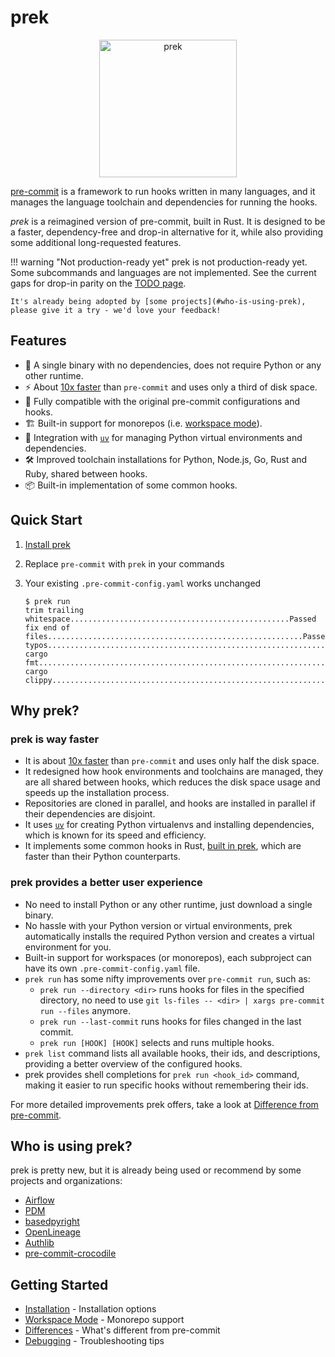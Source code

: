 # prek

<div align="center">
  <img width="220" alt="prek" src="/assets/logo.png" />
</div>

[pre-commit](https://pre-commit.com/) is a framework to run hooks written in many languages, and it manages the language toolchain and dependencies for running the hooks.

*prek* is a reimagined version of pre-commit, built in Rust. It is designed to be a faster, dependency-free and drop-in alternative for it, while also providing some additional long-requested features.

!!! warning "Not production-ready yet"
    prek is not production-ready yet. Some subcommands and languages are not implemented. See the current gaps for drop-in parity on the [TODO page](./todo.md).

    It's already being adopted by [some projects](#who-is-using-prek), please give it a try - we'd love your feedback!

## Features

- 🚀 A single binary with no dependencies, does not require Python or any other runtime.
- ⚡ About [10x faster](./benchmark.md) than `pre-commit` and uses only a third of disk space.
- 🔄 Fully compatible with the original pre-commit configurations and hooks.
- 🏗️ Built-in support for monorepos (i.e. [workspace mode](./workspace.md)).
- 🐍 Integration with [`uv`](https://github.com/astral-sh/uv) for managing Python virtual environments and dependencies.
- 🛠️ Improved toolchain installations for Python, Node.js, Go, Rust and Ruby, shared between hooks.
- 📦 Built-in implementation of some common hooks.

## Quick Start

1. [Install prek](./installation.md)
2. Replace `pre-commit` with `prek` in your commands
3. Your existing `.pre-commit-config.yaml` works unchanged

    ```console
    $ prek run
    trim trailing whitespace.................................................Passed
    fix end of files.........................................................Passed
    typos....................................................................Passed
    cargo fmt................................................................Passed
    cargo clippy.............................................................Passed
    ```

## Why prek?

### prek is way faster

- It is about [10x faster](./benchmark.md) than `pre-commit` and uses only half the disk space.
- It redesigned how hook environments and toolchains are managed, they are all shared between hooks, which reduces the disk space usage and speeds up the installation process.
- Repositories are cloned in parallel, and hooks are installed in parallel if their dependencies are disjoint.
- It uses [`uv`](https://github.com/astral-sh/uv) for creating Python virtualenvs and installing dependencies, which is known for its speed and efficiency.
- It implements some common hooks in Rust, [built in prek](./builtin.md), which are faster than their Python counterparts.

### prek provides a better user experience

- No need to install Python or any other runtime, just download a single binary.
- No hassle with your Python version or virtual environments, prek automatically installs the required Python version and creates a virtual environment for you.
- Built-in support for workspaces (or monorepos), each subproject can have its own `.pre-commit-config.yaml` file.
- `prek run` has some nifty improvements over `pre-commit run`, such as:
  - `prek run --directory <dir>` runs hooks for files in the specified directory, no need to use `git ls-files -- <dir> | xargs pre-commit run --files` anymore.
  - `prek run --last-commit` runs hooks for files changed in the last commit.
  - `prek run [HOOK] [HOOK]` selects and runs multiple hooks.
- `prek list` command lists all available hooks, their ids, and descriptions, providing a better overview of the configured hooks.
- prek provides shell completions for `prek run <hook_id>` command, making it easier to run specific hooks without remembering their ids.

For more detailed improvements prek offers, take a look at [Difference from pre-commit](./diff.md).

## Who is using prek?

prek is pretty new, but it is already being used or recommend by some projects and organizations:

- [Airflow](https://github.com/apache/airflow/issues/44995)
- [PDM](https://github.com/pdm-project/pdm/pull/3593)
- [basedpyright](https://github.com/DetachHead/basedpyright/pull/1413)
- [OpenLineage](https://github.com/OpenLineage/OpenLineage/pull/3965)
- [Authlib](https://github.com/authlib/authlib/pull/804)
- [pre-commit-crocodile](https://radiandevcore.gitlab.io/tools/pre-commit-crocodile/)

## Getting Started

- [Installation](./installation.md) - Installation options
- [Workspace Mode](./workspace.md) - Monorepo support
- [Differences](./diff.md) - What's different from pre-commit
- [Debugging](./debugging.md) - Troubleshooting tips
